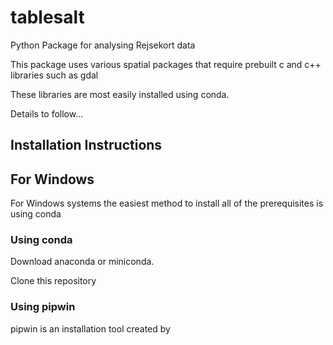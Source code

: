 # tablesalt
Python Package for analysing Rejsekort data

This package uses various spatial packages that
require prebuilt c and c++ libraries such as gdal

These libraries are most easily installed using
conda.

Details to follow...

## Installation Instructions



## For Windows

For Windows systems the easiest method to install
all of the prerequisites is using conda
### Using conda

Download anaconda or miniconda.

Clone this repository



### Using pipwin

pipwin is an installation tool created by